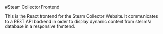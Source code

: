 #Steam Collector Frontend

This is the React frontend for the Steam Collector Website. It communicates to a REST API backend in order to display dynamic content from steam/a database in a responsive frontend. 
